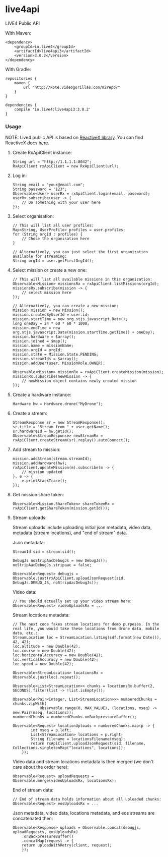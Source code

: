 # live4api

LIVE4 Public API

With Maven:

```
<dependency>
    <groupId>io.live4</groupId>
    <artifactId>live4api3</artifactId>
    <version>3.0.2</version>
</dependency>
```

With Gradle:
```
repositories {
    maven {
        url "http://kote.videogorillas.com/m2repo/"
    }
}

dependencies {
    compile 'io.live4:live4api3:3.0.2'
}
```

### Usage
NOTE: Live4 public API is based on [ReactiveX library](https://github.com/ReactiveX/RxJava). You can find ReactiveX docs [here](https://github.com/ReactiveX/RxJava/wiki).

1.  Create RxApiClient instance: 
	```
	String url = "http://1.1.1.1:8042";
	RxApiClient rxApiClient = new RxApiClient(url);
	```
	
2.  Log in:

	```
	String email = "your@email.com";
	String password = "123";
	Observable<User> userRx = rxApiClient.login(email, password);
	userRx.subscribe(user -> {
	    // Do something with your user here
	});
	```
3. Select organisation:
	```
	// This will list all user profiles:
	Map<String, UserProfile> profiles = user.profiles;
	for (String orgId : profiles) {
	    // Chose the organisation here
	}
	```

	```
	// Alternatively, you can just select the first organization available for streaming:
	String orgId = user.getFirstOrgId();
	```
4. Select mission or create a new one:
	```
	// This will list all available missions in this organization:
	Observable<Mission> missionsRx = rxApiClient.listMissions(orgId);
	missionsRx.subscribe(mission -> {
		// select mission here
	});
	```

	```
	// Alternatively, you can create a new mission:
	Mission mission = new Mission();
	mission.createdByUserId = user.id;
	mission.startTime = new org.stjs.javascript.Date();
	long oneDay = 24 * 60 * 60 * 1000;
	mission.endTime = new org.stjs.javascript.Date(mission.startTime.getTime() + oneDay);
	mission.hardware = $array();
	mission.joined = $map();
	mission.name = missionName;
	mission.orgId = orgId;
	mission.state = Mission.State.PENDING;
	mission.streamIds = $array();
	mission.addUser(user, MissionRole.OWNER);

	Observable<Mission> missionRx = rxApiClient.createMission(mission);
	missionRx.subscribe(newMission -> {
	    // newMission object contains newly created mission
	});
	```
5. Create a hardware instance:
	```
	Hardware hw = Hardware.drone("MyDrone");
	```
    
6. Create a stream:
	```
	StreamResponse sr = new StreamResponse();
	sr.title = "Stream from " + user.getName();
	sr.hardwareId = hw.getId();
	Observable<StreamResponse> newStreamRx = rxApiClient.createStream(sr).replay().autoConnect();
	```
	
7. Add stream to mission:
	```
	mission.addStream(stream.streamId);
	mission.addHardware(hw);
	rxApiClient.updateMission(m).subscribe(m -> {
	    // mission updated
	}, e -> {
	    e.printStackTrace();
	});
    ```
	
8. Get mission share token:

	```
	Observable<Mission.ShareToken> shareTokenRx = rxApiClient.getShareToken(mission.getId());
	```
	
9. Stream uploads:
	
	Stream uploads include uploading initial json metadata, video data, metadata (stream locations), and "end of stream" data.
	
	Json metadata:
	```
	StreamId sid = stream.sid();
	
	DebugJs noStripAacDebugJs = new DebugJs();
	noStripAacDebugJs.stripaac = false;
        
	Observable<Request> debugjs = Observable.just(rxApiClient.uploadJsonRequest(sid, DebugJs.DEBUG_JS, noStripAacDebugJs));
	```
    	
	Video data:
	```
	// You should actually set up your video stream here:
	Observable<Request> videoUploadsRx = ...
	```
	
	Stream locations metadata:
	```
	// The next code fakes stream locations for demo purposes. In the real life, you would take these locations from drone data, mobile data, etc.:
	StreamLocation loc = StreamLocation.latLng(sdf.format(new Date()), 42, 42);
	loc.altitude = new Double(42);
	loc.course = new Double(42);
	loc.horizontalAccuracy = new Double(42);
	loc.verticalAccuracy = new Double(42);
	loc.speed = new Double(42);
	
	Observable<StreamLocation> locationsRx = Observable.just(loc).repeat();

	Observable<List<StreamLocation>> chunks = locationsRx.buffer(2, SECONDS).filter(list -> !list.isEmpty());

	Observable<Pair<Integer, List<StreamLocation>>> numberedChunks = chunks.zipWith(
                Observable.range(0, MAX_VALUE), (locations, mseq) -> new Pair(mseq, locations));
	numberedChunks = numberedChunks.onBackpressureBuffer();
        
	Observable<Request> locationUploads = numberedChunks.map(p -> {
            int mseq = p.left;
            List<StreamLocation> locations = p.right;
            String filename = locationsFilename(mseq);
            return rxApiClient.uploadJsonRequest(sid, filename, Collections.singletonMap("locations", locations));
        });
	```
	
	Video data and stream locations metadata is then merged (we don't care about the order here):
	```
	Observable<Request> uploadRequests = Observable.merge(videoUploadsRx, locationsRx);
	```
	
	End of stream data:
	```
	// End of stream data holds information about all uploaded chunks:
	Observable<Request> eosUploadsRx = ...
	```
	
	Json metadata, video data, locations metadata, and eos streams are concatenated then:
	```
	Observable<Response> uploads = Observable.concat(debugjs, uploadRequests, eosUploadsRx)
	    .onBackpressureBuffer()
	    .concatMap(request -> {
		return uploadWithRetry(client, request);
	    });
	```

